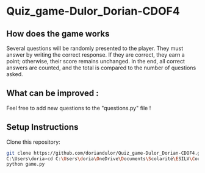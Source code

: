 # Quiz_game-Dulor_Dorian-CDOF4

## How does the game works

Several questions will be randomly presented to the player.
They must answer by writing the correct response. 
If they are correct, they earn a point; otherwise, their score remains unchanged. 
In the end, all correct answers are counted, and the total is compared to the number of questions asked.

## What can be improved :

Feel free to add new questions to the "questions.py" file ! 

## Setup Instructions

Clone this repository:

   ```bash
   git clone https://github.com/doriandulor/Quiz_game-Dulor_Dorian-CDOF4.git
   C:\Users\doria>cd C:\Users\doria\OneDrive\Documents\Scolarité\ESILV\Cours 2023-2024\Decentralization Technologies\Quiz_game-Dulor_Dorian-CDOF4
   python game.py
 


